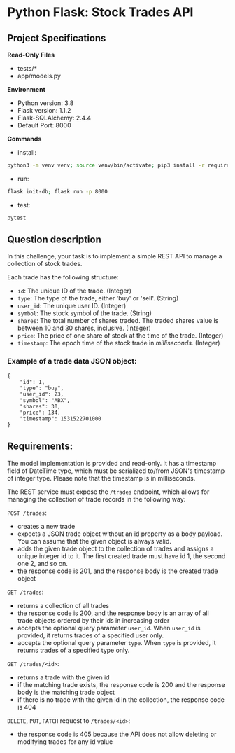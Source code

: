 # Python Flask: Stock Trades API

## Project Specifications

**Read-Only Files**
- tests/*
- app/models.py

**Environment**  

- Python version: 3.8
- Flask version: 1.1.2
- Flask-SQLAlchemy: 2.4.4
- Default Port: 8000

**Commands**
- install: 
```bash
python3 -m venv venv; source venv/bin/activate; pip3 install -r requirements.txt; 
```
- run: 
```bash
flask init-db; flask run -p 8000
```
- test: 
```bash
pytest
```
    
## Question description

In this challenge, your task is to implement a simple REST API to manage a collection of stock trades.

Each trade has the following structure:

- `id`: The unique ID of the trade. (Integer)
- `type`: The type of the trade, either 'buy' or 'sell'. (String)
- `user_id`: The unique user ID. (Integer)
- `symbol`: The stock symbol of the trade. (String)
- `shares`: The total number of shares traded. The traded shares value is between 10 and 30 shares, inclusive. (Integer)
- `price`: The price of one share of stock at the time of the trade. (Integer)
- `timestamp`: The epoch time of the stock trade in *milliseconds*. (Integer)


### Example of a trade data JSON object:
```
{
    "id": 1,
    "type": "buy",
    "user_id": 23,
    "symbol": "ABX",
    "shares": 30,
    "price": 134,
    "timestamp": 1531522701000
}
```

## Requirements:

The model implementation is provided and read-only. It has a timestamp field of DateTime type, which must be serialized to/from JSON's timestamp of integer type. Please note that the timestamp is in milliseconds.

The REST service must expose the `/trades` endpoint, which allows for managing the collection of trade records in the following way:

`POST /trades`:

- creates a new trade
- expects a JSON trade object without an id property as a body payload. You can assume that the given object is always valid.
- adds the given trade object to the collection of trades and assigns a unique integer id to it. The first created trade must have id 1, the second one 2, and so on.
- the response code is 201, and the response body is the created trade object

`GET /trades`:

- returns a collection of all trades
- the response code is 200, and the response body is an array of all trade objects ordered by their ids in increasing order
- accepts the optional query parameter `user_id`. When `user_id` is provided, it returns trades of a specified user only.
- accepts the optional query parameter `type`. When `type` is provided, it returns trades of a specified type only.

`GET /trades/<id>`:

- returns a trade with the given id
- if the matching trade exists, the response code is 200 and the response body is the matching trade object
- if there is no trade with the given id in the collection, the response code is 404

`DELETE`, `PUT`, `PATCH` request to `/trades/<id>`:

- the response code is 405 because the API does not allow deleting or modifying trades for any id value
